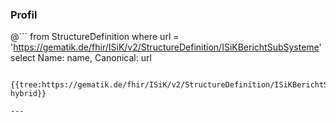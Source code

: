### Profil

@```
from StructureDefinition where url = 'https://gematik.de/fhir/ISiK/v2/StructureDefinition/ISiKBerichtSubSysteme' select Name: name, Canonical: url
```

{{tree:https://gematik.de/fhir/ISiK/v2/StructureDefinition/ISiKBerichtSubSysteme, hybrid}}

---